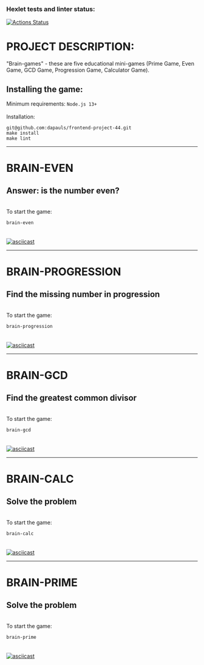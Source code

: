 ### Hexlet tests and linter status:
[![Actions Status](https://github.com/dapauls/frontend-project-44/workflows/hexlet-check/badge.svg)](https://github.com/dapauls/frontend-project-44/actions)

# PROJECT DESCRIPTION:
 "Brain-games" - these are five educational mini-games (Prime Game, Even Game, GCD Game, Progression Game, Calculator Game).
## Installing the game: 

Minimum requirements: 
`Node.js 13+`
<br/>
<br/>
Installation:
```
git@github.com:dapauls/frontend-project-44.git 
make install
make lint 
```
--------------------------

# BRAIN-EVEN
## Answer: is the number even?
<br/>
To start the game:

 `brain-even`
<br/>
<br/>
<br/>
 [![asciicast](https://asciinema.org/a/733LOyy9Rnz5SxMg59RUaEIw9.svg)](https://asciinema.org/a/733LOyy9Rnz5SxMg59RUaEIw9)

--------------------------

# BRAIN-PROGRESSION
## Find the missing number in progression
<br/>
To start the game:

 `brain-progression`
<br/>
<br/>
<br/>
 [![asciicast](https://asciinema.org/a/ZLnmYsVCtYEvb2bKPO07A8Gtk.svg)](https://asciinema.org/a/ZLnmYsVCtYEvb2bKPO07A8Gtk)

--------------------------

# BRAIN-GCD
## Find the greatest common divisor
<br/>
To start the game:

 `brain-gcd`
<br/>
<br/>
<br/>
 [![asciicast](https://asciinema.org/a/gj8A0BQXBuSuPyiZUyOko3kyl.svg)](https://asciinema.org/a/gj8A0BQXBuSuPyiZUyOko3kyl)

--------------------------

# BRAIN-СALC
## Solve the problem
<br/>
To start the game:

 `brain-calc`
<br/>
<br/>
<br/>
[![asciicast](https://asciinema.org/a/QN5FS4pulr9o1yYgOJ6rrA25x.svg)](https://asciinema.org/a/QN5FS4pulr9o1yYgOJ6rrA25x)

--------------------------

# BRAIN-PRIME
## Solve the problem
<br/>
To start the game:

 `brain-prime`
<br/>
<br/>
<br/>
[![asciicast](https://asciinema.org/a/7qJtDQYMZ82JwJZ1PUxFDlZld.svg)](https://asciinema.org/a/7qJtDQYMZ82JwJZ1PUxFDlZld)
